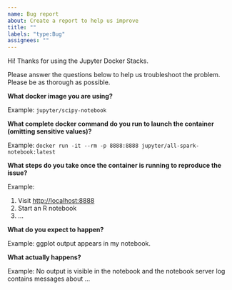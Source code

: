 ```yaml
---
name: Bug report
about: Create a report to help us improve
title: ""
labels: "type:Bug"
assignees: ""
---
```


Hi! Thanks for using the Jupyter Docker Stacks.

Please answer the questions below to help us troubleshoot the problem. Please be as thorough as possible.

**What docker image you are using?**

Example: `jupyter/scipy-notebook`

**What complete docker command do you run to launch the container (omitting sensitive values)?**

Example: `docker run -it --rm -p 8888:8888 jupyter/all-spark-notebook:latest`

**What steps do you take once the container is running to reproduce the issue?**

Example:

1. Visit <http://localhost:8888>
2. Start an R notebook
3. ...

**What do you expect to happen?**

Example: ggplot output appears in my notebook.

**What actually happens?**

Example: No output is visible in the notebook and the notebook server log contains messages about ...
